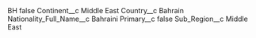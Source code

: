 <?xml version="1.0" encoding="UTF-8"?>
<CustomMetadata xmlns="http://soap.sforce.com/2006/04/metadata" xmlns:xsi="http://www.w3.org/2001/XMLSchema-instance" xmlns:xsd="http://www.w3.org/2001/XMLSchema">
    <label>BH</label>
    <protected>false</protected>
    <values>
        <field>Continent__c</field>
        <value xsi:type="xsd:string">Middle East</value>
    </values>
    <values>
        <field>Country__c</field>
        <value xsi:type="xsd:string">Bahrain</value>
    </values>
    <values>
        <field>Nationality_Full_Name__c</field>
        <value xsi:type="xsd:string">Bahraini</value>
    </values>
    <values>
        <field>Primary__c</field>
        <value xsi:type="xsd:boolean">false</value>
    </values>
    <values>
        <field>Sub_Region__c</field>
        <value xsi:type="xsd:string">Middle East</value>
    </values>
</CustomMetadata>
